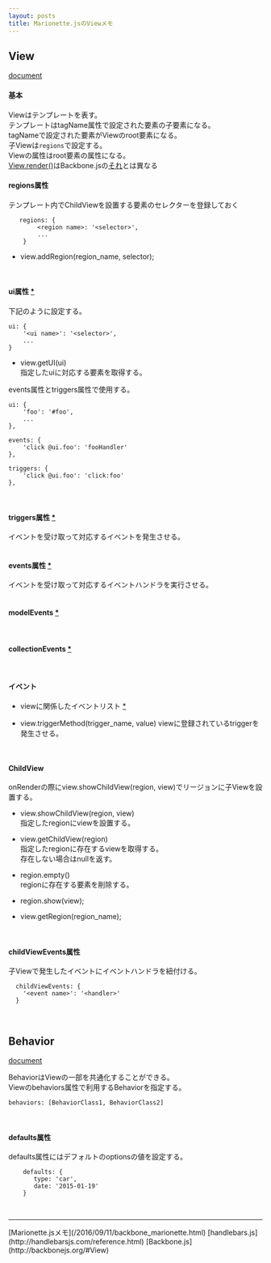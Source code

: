 ```yaml
---
layout: posts
title: Marionette.jsのViewメモ
---
```

## View

[document](http://marionettejs.com/docs/master/marionette.view.html)

#### 基本

Viewはテンプレートを表す。  
テンプレートはtagName属性で設定された要素の子要素になる。  
tagNameで設定された要素がViewのroot要素になる。  
子Viewは`regions`で設定する。  
Viewの属性はroot要素の属性になる。  
[View.render()](https://github.com/marionettejs/backbone.marionette/blob/d8bee8d66003f6935994f7f066235a8896f81d94/src/view.js#L92)はBackbone.jsの[それ](https://github.com/jashkenas/backbone/blob/master/backbone.js#L1351)とは異なる
<br>

#### regions属性

テンプレート内でChildViewを設置する要素のセレクターを登録しておく

```
   regions: {
        <region name>: '<selector>',
        ...
    }
```

* view.addRegion(region_name, selector);
<br>

#### ui属性 [\*](http://marionettejs.com/docs/master/marionette.view.html#defining-ui)  

下記のように設定する。  

```
ui: {
    '<ui name>': '<selector>',
    ...
}
```

* view.getUI(ui)  
指定したuiに対応する要素を取得する。

events属性とtriggers属性で使用する。  

```
ui: {
    'foo': '#foo',
    ...
},

events: {
    'click @ui.foo': 'fooHandler'
},

triggers: {
    'click @ui.foo': 'click:foo'
},
```
<br>

#### triggers属性 [\*](http://marionettejs.com/docs/master/marionette.view.html#event-and-trigger-mapping)   
イベントを受け取って対応するイベントを発生させる。  
<br>

#### events属性 [\*](http://marionettejs.com/docs/master/marionette.view.html#view-events)  
イベントを受け取って対応するイベントハンドラを実行させる。  
<br>

#### modelEvents [\*](http://marionettejs.com/docs/master/marionette.view.html#model-events)
<br>

#### collectionEvents [\*](http://marionettejs.com/docs/master/marionette.view.html#collection-events)
<br>

#### イベント
* viewに関係したイベントリスト [\*](http://marionettejs.com/docs/master/viewlifecycle.html#view-destruction-lifecycle)  

* view.triggerMethod(trigger_name, value)
viewに登録されているtriggerを発生させる。

<br>

#### ChildView

onRenderの際にview.showChildView(region, view)でリージョンに子Viewを設置する。  

* view.showChildView(region, view)    
指定したregionにviewを設置する。

* view.getChildView(region)  
指定したregionに存在するviewを取得する。  
存在しない場合はnullを返す。

* region.empty()  
regionに存在する要素を削除する。

* region.show(view);

* view.getRegion(region_name);

<br>

#### childViewEvents属性

子Viewで発生したイベントにイベントハンドラを紐付ける。  

```
  childViewEvents: {
    '<event name>': '<handler>'
  }
```
<br>

## Behavior
[document](http://marionettejs.com/docs/master/marionette.behavior.html)  

BehaviorはViewの一部を共通化することができる。  
Viewのbehaviors属性で利用するBehaviorを指定する。  

```
behaviors: [BehaviorClass1, BehaviorClass2]
```
<br>

#### defaults属性

defaults属性にはデフォルトのoptionsの値を設定する。

```
    defaults: {
       type: 'car',
       date: '2015-01-19'
    }
```
<br>

<hr>
[Marionette.jsメモ](/2016/09/11/backbone_marionette.html)  
[handlebars.js](http://handlebarsjs.com/reference.html)  
[Backbone.js](http://backbonejs.org/#View)  
